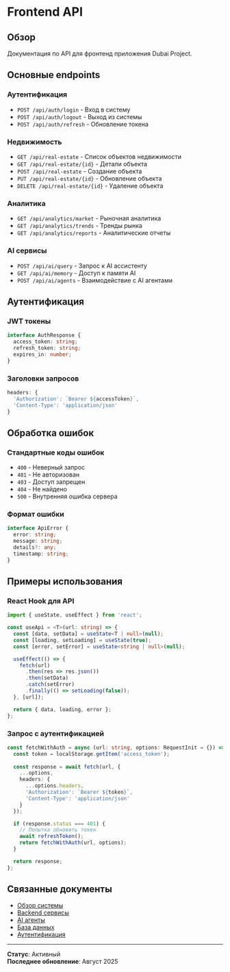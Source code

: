 # Frontend API

## Обзор

Документация по API для фронтенд приложения Dubai Project.

## Основные endpoints

### Аутентификация
- `POST /api/auth/login` - Вход в систему
- `POST /api/auth/logout` - Выход из системы
- `POST /api/auth/refresh` - Обновление токена

### Недвижимость
- `GET /api/real-estate` - Список объектов недвижимости
- `GET /api/real-estate/{id}` - Детали объекта
- `POST /api/real-estate` - Создание объекта
- `PUT /api/real-estate/{id}` - Обновление объекта
- `DELETE /api/real-estate/{id}` - Удаление объекта

### Аналитика
- `GET /api/analytics/market` - Рыночная аналитика
- `GET /api/analytics/trends` - Тренды рынка
- `GET /api/analytics/reports` - Аналитические отчеты

### AI сервисы
- `POST /api/ai/query` - Запрос к AI ассистенту
- `GET /api/ai/memory` - Доступ к памяти AI
- `POST /api/ai/agents` - Взаимодействие с AI агентами

## Аутентификация

### JWT токены
```typescript
interface AuthResponse {
  access_token: string;
  refresh_token: string;
  expires_in: number;
}
```

### Заголовки запросов
```typescript
headers: {
  'Authorization': `Bearer ${accessToken}`,
  'Content-Type': 'application/json'
}
```

## Обработка ошибок

### Стандартные коды ошибок
- `400` - Неверный запрос
- `401` - Не авторизован
- `403` - Доступ запрещен
- `404` - Не найдено
- `500` - Внутренняя ошибка сервера

### Формат ошибки
```typescript
interface ApiError {
  error: string;
  message: string;
  details?: any;
  timestamp: string;
}
```

## Примеры использования

### React Hook для API
```typescript
import { useState, useEffect } from 'react';

const useApi = <T>(url: string) => {
  const [data, setData] = useState<T | null>(null);
  const [loading, setLoading] = useState(true);
  const [error, setError] = useState<string | null>(null);

  useEffect(() => {
    fetch(url)
      .then(res => res.json())
      .then(setData)
      .catch(setError)
      .finally(() => setLoading(false));
  }, [url]);

  return { data, loading, error };
};
```

### Запрос с аутентификацией
```typescript
const fetchWithAuth = async (url: string, options: RequestInit = {}) => {
  const token = localStorage.getItem('access_token');
  
  const response = await fetch(url, {
    ...options,
    headers: {
      ...options.headers,
      'Authorization': `Bearer ${token}`,
      'Content-Type': 'application/json'
    }
  });

  if (response.status === 401) {
    // Попытка обновить токен
    await refreshToken();
    return fetchWithAuth(url, options);
  }

  return response;
};
```

## Связанные документы

- [Обзор системы](./OVERVIEW.md)
- [Backend сервисы](./backend-services.md)
- [AI агенты](./ai-agents.md)
- [База данных](./database-schema.md)
- [Аутентификация](./authentication.md)

---

**Статус**: Активный  
**Последнее обновление**: Август 2025
